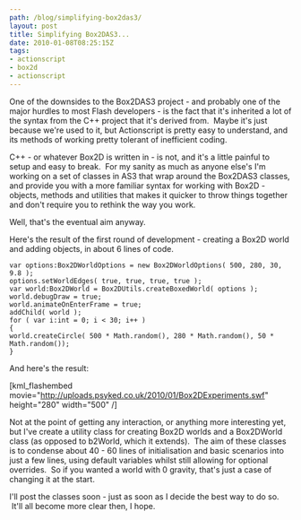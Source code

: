 ```yaml
---
path: /blog/simplifying-box2das3/
layout: post
title: Simplifying Box2DAS3...
date: 2010-01-08T08:25:15Z
tags:
- actionscript
- box2d
- actionscript
---
```


One of the downsides to the Box2DAS3 project - and probably one of the major hurdles to most Flash developers - is the fact that it's inherited a lot of the syntax from the C++ project that it's derived from.  Maybe it's just because we're used to it, but Actionscript is pretty easy to understand, and its methods of working pretty tolerant of inefficient coding.

C++ - or whatever Box2D is written in - is not, and it's a little painful to setup and easy to break.  For my sanity as much as anyone else's I'm working on a set of classes in AS3 that wrap around the Box2DAS3 classes, and provide you with a more familiar syntax for working with Box2D - objects, methods and utilities that makes it quicker to throw things together and don't require you to rethink the way you work.

Well, that's the eventual aim anyway.

Here's the result of the first round of development - creating a Box2D world and adding objects, in about 6 lines of code.

<pre><code>var options:Box2DWorldOptions = new Box2DWorldOptions( 500, 280, 30, 9.8 );
options.setWorldEdges( true, true, true, true );
var world:Box2DWorld = Box2DUtils.createBoxedWorld( options );
world.debugDraw = true;
world.animateOnEnterFrame = true;
addChild( world );
for ( var i:int = 0; i < 30; i++ )
{
world.createCircle( 500 * Math.random(), 280 * Math.random(), 50 * Math.random());
}</code></pre>

And here's the result:

[kml_flashembed movie="http://uploads.psyked.co.uk/2010/01/Box2DExperiments.swf" height="280" width="500" /]

Not at the point of getting any interaction, or anything more interesting yet, but I've create a utility class for creating Box2D worlds and a Box2DWorld class (as opposed to b2World, which it extends).  The aim of these classes is to condense about 40 - 60 lines of initialisation and basic scenarios into just a few lines, using default variables whilst still allowing for optional overrides.  So if you wanted a world with 0 gravity, that's just a case of changing it at the start.

I'll post the classes soon - just as soon as I decide the best way to do so.  It'll all become more clear then, I hope.